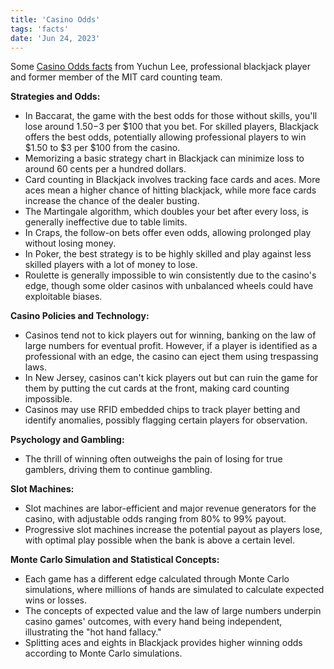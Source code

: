 ```yaml
---
title: 'Casino Odds'
tags: 'facts'
date: 'Jun 24, 2023'
---
```


Some [Casino Odds facts](https://www.youtube.com/watch?v=3kGlk1E_Cnw) from Yuchun Lee, professional blackjack player and former member of the MIT card counting team.

**Strategies and Odds:**

- In Baccarat, the game with the best odds for those without skills, you'll lose around $1.50-$3 per $100 that you bet. For skilled players, Blackjack offers the best odds, potentially allowing professional players to win $1.50 to $3 per $100 from the casino.
- Memorizing a basic strategy chart in Blackjack can minimize loss to around 60 cents per a hundred dollars.
- Card counting in Blackjack involves tracking face cards and aces. More aces mean a higher chance of hitting blackjack, while more face cards increase the chance of the dealer busting.
- The Martingale algorithm, which doubles your bet after every loss, is generally ineffective due to table limits.
- In Craps, the follow-on bets offer even odds, allowing prolonged play without losing money.
- In Poker, the best strategy is to be highly skilled and play against less skilled players with a lot of money to lose.
- Roulette is generally impossible to win consistently due to the casino's edge, though some older casinos with unbalanced wheels could have exploitable biases.

**Casino Policies and Technology:**

- Casinos tend not to kick players out for winning, banking on the law of large numbers for eventual profit. However, if a player is identified as a professional with an edge, the casino can eject them using trespassing laws.
- In New Jersey, casinos can't kick players out but can ruin the game for them by putting the cut cards at the front, making card counting impossible.
- Casinos may use RFID embedded chips to track player betting and identify anomalies, possibly flagging certain players for observation.

**Psychology and Gambling:**

- The thrill of winning often outweighs the pain of losing for true gamblers, driving them to continue gambling.

**Slot Machines:**

- Slot machines are labor-efficient and major revenue generators for the casino, with adjustable odds ranging from 80% to 99% payout.
- Progressive slot machines increase the potential payout as players lose, with optimal play possible when the bank is above a certain level.

**Monte Carlo Simulation and Statistical Concepts:**

- Each game has a different edge calculated through Monte Carlo simulations, where millions of hands are simulated to calculate expected wins or losses.
- The concepts of expected value and the law of large numbers underpin casino games' outcomes, with every hand being independent, illustrating the "hot hand fallacy."
- Splitting aces and eights in Blackjack provides higher winning odds according to Monte Carlo simulations.
